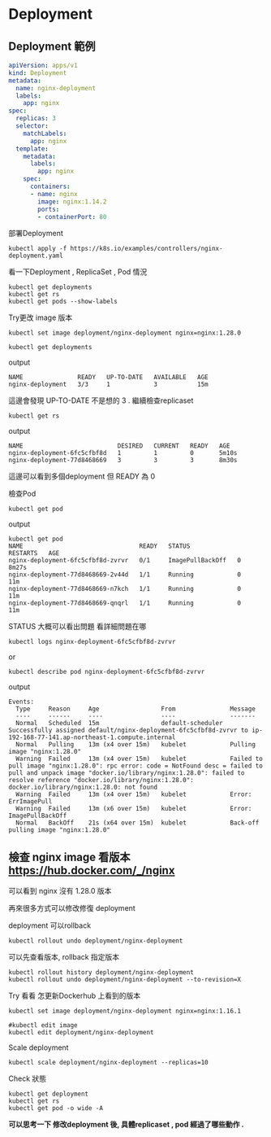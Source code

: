# Deployment

## Deployment 範例
```yaml
apiVersion: apps/v1
kind: Deployment
metadata:
  name: nginx-deployment
  labels:
    app: nginx
spec:
  replicas: 3
  selector:
    matchLabels:
      app: nginx
  template:
    metadata:
      labels:
        app: nginx
    spec:
      containers:
      - name: nginx
        image: nginx:1.14.2
        ports:
        - containerPort: 80
```

部署Deployment
```shell
kubectl apply -f https://k8s.io/examples/controllers/nginx-deployment.yaml
```

看一下Deployment , ReplicaSet , Pod 情況
```shell
kubectl get deployments
kubectl get rs
kubectl get pods --show-labels
```
Try更改 image 版本
```shell
kubectl set image deployment/nginx-deployment nginx=nginx:1.28.0
```

```shell
kubectl get deployments
```

output
```shell
NAME               READY   UP-TO-DATE   AVAILABLE   AGE
nginx-deployment   3/3     1            3           15m
```
這邊會發現 UP-TO-DATE 不是想的 3 .
繼續檢查replicaset
```shell
kubectl get rs
```

output
```shell
NAME                          DESIRED   CURRENT   READY   AGE
nginx-deployment-6fc5cfbf8d   1         1         0       5m10s
nginx-deployment-77d8468669   3         3         3       8m30s
```

這邊可以看到多個deployment 但 READY 為 0

檢查Pod
```shell
kubectl get pod
```

output
```shell
kubectl get pod
NAME                                READY   STATUS             RESTARTS   AGE
nginx-deployment-6fc5cfbf8d-zvrvr   0/1     ImagePullBackOff   0          8m27s
nginx-deployment-77d8468669-2v44d   1/1     Running            0          11m
nginx-deployment-77d8468669-n7kch   1/1     Running            0          11m
nginx-deployment-77d8468669-qnqrl   1/1     Running            0          11m
```

STATUS 大概可以看出問題
看詳細問題在哪
```shell
kubectl logs nginx-deployment-6fc5cfbf8d-zvrvr
```
or
```shell
kubectl describe pod nginx-deployment-6fc5cfbf8d-zvrvr
```

output
```shell
Events:
  Type     Reason     Age                 From               Message
  ----     ------     ----                ----               -------
  Normal   Scheduled  15m                 default-scheduler  Successfully assigned default/nginx-deployment-6fc5cfbf8d-zvrvr to ip-192-168-77-141.ap-northeast-1.compute.internal
  Normal   Pulling    13m (x4 over 15m)   kubelet            Pulling image "nginx:1.28.0"
  Warning  Failed     13m (x4 over 15m)   kubelet            Failed to pull image "nginx:1.28.0": rpc error: code = NotFound desc = failed to pull and unpack image "docker.io/library/nginx:1.28.0": failed to resolve reference "docker.io/library/nginx:1.28.0": docker.io/library/nginx:1.28.0: not found
  Warning  Failed     13m (x4 over 15m)   kubelet            Error: ErrImagePull
  Warning  Failed     13m (x6 over 15m)   kubelet            Error: ImagePullBackOff
  Normal   BackOff    21s (x64 over 15m)  kubelet            Back-off pulling image "nginx:1.28.0"
```

## 檢查 nginx image 看版本 https://hub.docker.com/_/nginx
可以看到 nginx 沒有 1.28.0 版本

再來很多方式可以修改修復 deployment

deployment 可以rollback
```
kubectl rollout undo deployment/nginx-deployment
```
可以先查看版本, rollback 指定版本
```
kubectl rollout history deployment/nginx-deployment
kubectl rollout undo deployment/nginx-deployment --to-revision=X
```

Try 看看 怎更新Dockerhub 上看到的版本
```
kubectl set image deployment/nginx-deployment nginx=nginx:1.16.1

#kubectl edit image
kubectl edit deployment/nginx-deployment
```

Scale deployment
```
kubectl scale deployment/nginx-deployment --replicas=10
```

Check 狀態
```
kubectl get deployment
kubectl get rs
kubectl get pod -o wide -A
```
**可以思考一下 修改deployment 後, 具體replicaset , pod 經過了哪些動作 .**
